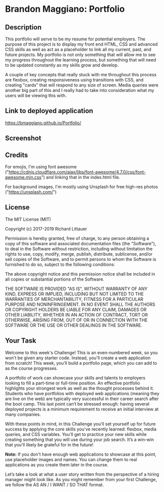 # Brandon Maggiano: Portfolio

## Description

This portfolio will serve to be my resume for potential employers. The purpose of this project is to display my front end HTML, CSS and advanced CSS skills as well as act as a placeholder to link all my current, past, and future projects. My portfolio is not only something that will allow me to see my progress throughout the learning process, but something that will need to be updated constantly as my skills grow and develop. 

A couple of key concepts that really stuck with me throughout this process are flexbox, creating responsiveness using transitions with CSS, and creating "cards" that will respond to any size of screen. Media queries were another big part of this and I really had to take into consideration what my users will be viewing this with.

## Link to deployed application

https://bmaggiano.github.io/Portfolio/

## Screenshot

## Credits

For emojis, I'm using font awesome ("https://cdnjs.cloudflare.com/ajax/libs/font-awesome/4.7.0/css/font-awesome.min.css") and linking that in the index.html file.

For background images, I'm mostly using Unsplash for free high-res photos ("https://unsplash.com/")

## License

The MIT License (MIT)

Copyright (c) 2017-2019 Richard Littauer

Permission is hereby granted, free of charge, to any person obtaining a copy
of this software and associated documentation files (the "Software"), to deal
in the Software without restriction, including without limitation the rights
to use, copy, modify, merge, publish, distribute, sublicense, and/or sell
copies of the Software, and to permit persons to whom the Software is
furnished to do so, subject to the following conditions:

The above copyright notice and this permission notice shall be included in all
copies or substantial portions of the Software.

THE SOFTWARE IS PROVIDED "AS IS", WITHOUT WARRANTY OF ANY KIND, EXPRESS OR
IMPLIED, INCLUDING BUT NOT LIMITED TO THE WARRANTIES OF MERCHANTABILITY,
FITNESS FOR A PARTICULAR PURPOSE AND NONINFRINGEMENT. IN NO EVENT SHALL THE
AUTHORS OR COPYRIGHT HOLDERS BE LIABLE FOR ANY CLAIM, DAMAGES OR OTHER
LIABILITY, WHETHER IN AN ACTION OF CONTRACT, TORT OR OTHERWISE, ARISING FROM,
OUT OF OR IN CONNECTION WITH THE SOFTWARE OR THE USE OR OTHER DEALINGS IN THE
SOFTWARE.

## Your Task

Welcome to this week's Challenge! This is an even-numbered week, so you won't be given any starter code. Instead, you'll create a web application from scratch! This week, you'll build a portfolio page, which you can add to as the course progresses. 

A portfolio of work can showcase your skills and talents to employers looking to fill a part-time or full-time position. An effective portfolio highlights your strongest work as well as the thought processes behind it. Students who have portfolios with deployed web applications (meaning they are live on the web) are typically very successful in their career search after the boot camp. This last point can’t be stressed enough: having several deployed projects is a minimum requirement to receive an initial interview at many companies. 

With these points in mind, in this Challenge you’ll set yourself up for future success by applying the core skills you've recently learned: flexbox, media queries, and CSS variables. You'll get to practice your new skills while creating something that you will use during your job search. It’s a win-win that you'll likely be grateful for in the future!

**Note:** If you don't have enough web applications to showcase at this point, use placeholder images and names. You can change them to real applications as you create them later in the course.

Let’s take a look at what a user story written from the perspective of a hiring manager might look like. As you might remember from your first Challenge, we follow the AS AN / I WANT / SO THAT format. 